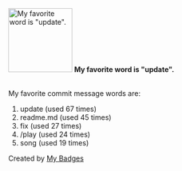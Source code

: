 <img src="https://my-badges.github.io/my-badges/favorite-word.png" alt="My favorite word is &quot;update&quot;." title="My favorite word is &quot;update&quot;." width="128">
<strong>My favorite word is &quot;update&quot;.</strong>
<br><br>

My favorite commit message words are:

1. update (used 67 times)
2. readme.md (used 45 times)
3. fix (used 27 times)
4. /play (used 24 times)
5. song (used 19 times)


Created by <a href="https://github.com/my-badges/my-badges">My Badges</a>